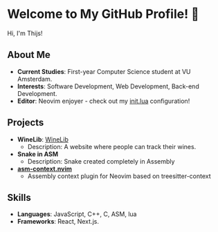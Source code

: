 # Welcome to My GitHub Profile! 👋

Hi, I'm Thijs!

## About Me
- **Current Studies**: First-year Computer Science student at VU Amsterdam.
- **Interests**: Software Development, Web Development, Back-end Development.
- **Editor**: Neovim enjoyer - check out my [init.lua](https://github.com/tcvdh/init.lua) configuration!

## Projects
- **WineLib**: [WineLib](https://github.com/tcvdh/wineLib)
  - Description: A website where people can track their wines.
- **Snake in ASM**
  - Description: Snake created completely in Assembly
- **[asm-context.nvim](https://github.com/tcvdh/asm-context.nvim)**
  - Assembly context plugin for Neovim based on treesitter-context

## Skills
- **Languages**: JavaScript, C++, C, ASM, lua
- **Frameworks**: React, Next.js.
